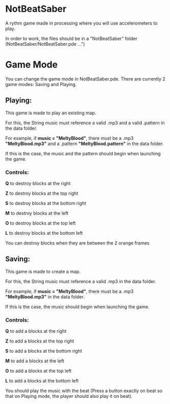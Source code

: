 # NotBeatSaber
A rythm game made in processing where you will use accelerometers to play.

In order to work, the files should be in a "NotBeatSaber" folder (NotBeatSaber/NotBeatSaber.pde ...")

# Game Mode
You can change the game mode in NotBeatSaber.pde. There are currently 2 game modes: Saving and Playing.

## Playing:
This game is made to play an existing map.

For this, the String music must reference a valid .mp3 and a valid .pattern in the data folder.

For example, if **music = "MeltyBlood"**, there must be a .mp3 **"MeltyBlood.mp3"** and a .pattern **"MeltyBlood.pattern"** 
in the data folder. 

If this is the case, the music and the pattern should begin when launching the game.

### Controls:

**Q** to destroy blocks at the right

**Z** to destroy blocks at the top right

**S** to destroy blocks at the bottom right

**M** to destroy blocks at the left

**O** to destroy blocks at the top left

**L** to destroy blocks at the bottom left

You can destroy blocks when they are between the 2 orange frames


## Saving:
This game is made to create a map.

For this, the String music must reference a valid .mp3 in the data folder.

For example, if **music = "MeltyBlood"**, there must be a .mp3 **"MeltyBlood.mp3"** in the data folder. 

If this is the case, the music should begin when launching the game.

### Controls:
**Q** to add a blocks at the right

**Z** to add a blocks at the top right

**S** to add a blocks at the bottom right

**M** to add a blocks at the left

**O** to add a blocks at the top left

**L** to add a blocks at the bottom left

You should play the music with the beat (Press a button exactly on beat so that on Playing mode, 
the player should also play it on beat).
